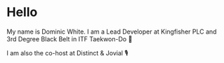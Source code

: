 # Hello

My name is Dominic White. I am a Lead Developer at Kingfisher PLC and 3rd Degree Black Belt in ITF Taekwon-Do 🥋

I am also the co-host at Distinct & Jovial 🎙 
